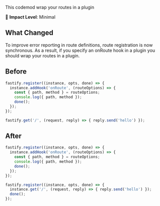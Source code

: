 This codemod wrap your routes in a plugin

🚦 **Impact Level**: Minimal

## What Changed

To improve error reporting in route definitions, route registration is now synchronous. As a result, if you specify an onRoute hook in a plugin you should wrap your routes in a plugin.

## Before

```jsx
fastify.register((instance, opts, done) => {
  instance.addHook('onRoute', (routeOptions) => {
    const { path, method } = routeOptions;
    console.log({ path, method });
    done();
  });
});

fastify.get('/', (request, reply) => { reply.send('hello') });
```

## After

```jsx
fastify.register((instance, opts, done) => {
  instance.addHook('onRoute', (routeOptions) => {
    const { path, method } = routeOptions;
    console.log({ path, method });
    done();
  });
});

fastify.register((instance, opts, done) => {
  instance.get('/', (request, reply) => { reply.send('hello') });
  done();
});
```
